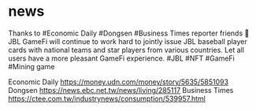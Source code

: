 # news
Thanks to #Economic Daily #Dongsen #Business Times reporter friends 🌹
JBL GameFi will continue to work hard to jointly issue JBL baseball player cards with national teams and star players from various countries. Let all users have a more pleasant GameFi experience.
#JBL #NFT #GameFi
#Mining game

Economic Daily
https://money.udn.com/money/story/5635/5851093
Dongsen
https://news.ebc.net.tw/news/living/285117
Business Times
https://ctee.com.tw/industrynews/consumption/539957.html

